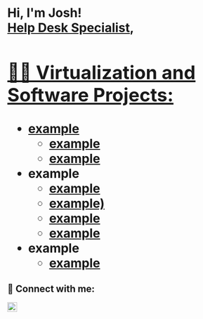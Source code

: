 <h1>Hi, I'm Josh! <br/><a href="https://github.com/Tinashe-joshR">Help Desk Specialist</a>, <a href="https://www.linkedin.com/in/joshua-rivera-ITHELP/">

<h2>👨‍💻 Virtualization and Software Projects:</h2>

- <b>example</b>
  - [example](URL)
  - [example](URL)
- <b>example</b>
  - [example](URL)
  - [example)](URL)
  - [example](URL)
  - [example](URL)
- <b>example</b>
  - [example](URL)

<h2> 🤳 Connect with me:</h2>


[<img align="left" alt="JoshMadakor | LinkedIn" width="22px" src="https://cdn.jsdelivr.net/npm/simple-icons@v3/icons/linkedin.svg" />][linkedin]

[linkedin]: https://linkedin.com/in/joshua-rivera-ithelp
